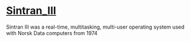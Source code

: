 # [Sintran_III](https://en.m.wikipedia.org/wiki/Sintran_III)

Sintran III was a real-time, multitasking, multi-user operating system used with Norsk Data computers from 1974

